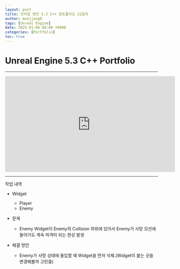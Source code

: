 ```yaml
---
layout: post
title: 언리얼 엔진 5.3 C++ 포트폴리오 22일차
author: munjjang9
tags: [Unreal Engine]
date: 2025-01-06 08:00 +0900
categories: [Portfolio]
toc: true
---
```


# Unreal Engine 5.3 C++ Portfolio

---

<iframe width="560" height="315" src="https://www.youtube.com/embed/ORZ-L-4Wafg?si=nDkKlo5ion8gAiC2" title="YouTube video player" frameborder="0" allow="accelerometer; autoplay; clipboard-write; encrypted-media; gyroscope; picture-in-picture; web-share" referrerpolicy="strict-origin-when-cross-origin" allowfullscreen></iframe>

---

작업 내역

- Widget
    - Player
    - Enemy

- 문제
    - Enemy Widget이 Enemy의 Collision 하위에 있어서 Enemy가 사망 모션에 들어가도 계속 피격이 되는 현상 발생

- 해결 방안
    - Enemy가 사망 상태에 돌입할 때 Widget을 먼저 삭제.(Widget이 붙는 곳을 변경해볼까 고민중)